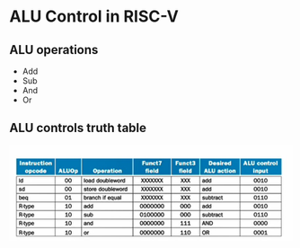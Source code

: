 # ALU Control in RISC-V

## ALU operations
- Add
- Sub
- And
- Or

## ALU controls truth table


![alt](src/main_control_unit.jpg)